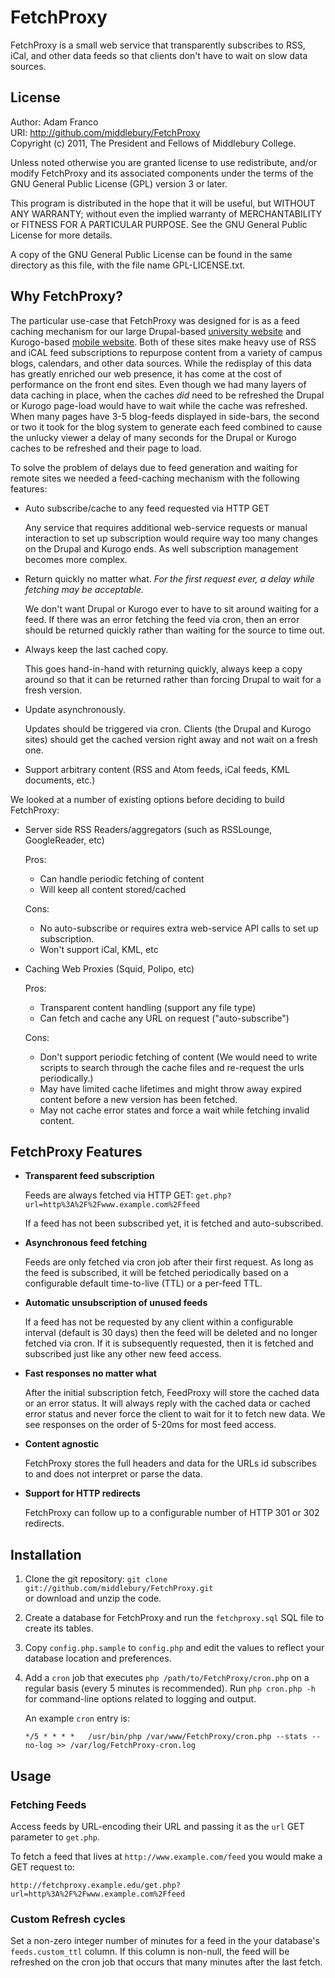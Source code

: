 FetchProxy
==========

FetchProxy is a small web service that transparently subscribes to RSS, iCal, and 
other data feeds so that clients don't have to wait on slow data sources.

License
-------
Author: Adam Franco  
URI: http://github.com/middlebury/FetchProxy  
Copyright (c) 2011, The President and Fellows of Middlebury College.

Unless noted otherwise you are granted license to use redistribute,
and/or modify FetchProxy and its associated components under the terms of
the GNU General Public License (GPL) version 3 or later.

This program is distributed in the hope that it will be useful,
but WITHOUT ANY WARRANTY; without even the implied warranty of
MERCHANTABILITY or FITNESS FOR A PARTICULAR PURPOSE. See the
GNU General Public License for more details.

A copy of the GNU General Public License can be found in the same directory as this
file, with the file name GPL-LICENSE.txt.

Why FetchProxy?
---------------
The particular use-case that FetchProxy was designed for is as a feed caching mechanism
for our large Drupal-based [university website](http://www.middlebury.edu/) and 
Kurogo-based [mobile website](http://m.middlebury.edu/). Both of these sites make heavy use of RSS and iCAL feed subscriptions to repurpose content from a variety of campus blogs, calendars, and 
other data sources. While  the redisplay of this data has greatly enriched our web presence, 
it has come at the cost of performance on the front end sites. 
Even though we had many layers of data caching in place, when the caches *did* 
need to be refreshed the Drupal or Kurogo page-load would have to wait while the cache was refreshed. 
When many pages have 3-5 blog-feeds displayed in side-bars, the second or two 
it took for the blog system to generate each feed combined to cause the unlucky viewer
a delay of many seconds for the Drupal or Kurogo caches to be refreshed and their page to load.

To solve the problem of delays due to feed generation and waiting for remote sites
we needed a feed-caching mechanism with the following features:

* Auto subscribe/cache to any feed requested via HTTP GET
  
  Any service that requires additional web-service requests or manual interaction 
  to set up subscription would require way too many changes on the Drupal and Kurogo ends.
  As well subscription management becomes more complex.
  
* Return quickly no matter what.
  *For the first request ever, a delay while fetching may be acceptable.*
  
  We don't want Drupal or Kurogo ever to have to sit around waiting for a feed. 
  If there was an error fetching the feed via cron, then an error should be returned 
  quickly rather than waiting for the source to time out.
  
* Always keep the last cached copy.
  
  This goes hand-in-hand with returning quickly, always keep a copy around so that 
  it can be returned rather than forcing Drupal to wait for a fresh version.
  
* Update asynchronously.
  
  Updates should be triggered via cron. Clients (the Drupal and Kurogo sites) should 
  get the cached version right away and not wait on a fresh one.
  
* Support arbitrary content (RSS and Atom feeds, iCal feeds, KML documents, etc.)

We looked at a number of existing options before deciding to build FetchProxy:

* Server side RSS Readers/aggregators (such as RSSLounge, GoogleReader, etc)

  Pros:
  * Can handle periodic fetching of content
  * Will keep all content stored/cached
  
  Cons:
  * No auto-subscribe or requires extra web-service API calls to set up subscription.
  * Won't support iCal, KML, etc

* Caching Web Proxies (Squid, Polipo, etc)

  Pros:
  * Transparent content handling (support any file type)
  * Can fetch and cache any URL on request ("auto-subscribe")
  
  Cons:
  * Don't support periodic fetching of content (We would need to write scripts to 
    search through the cache files and re-request the urls periodically.)
  * May have limited cache lifetimes and might throw away expired content 
    before a new version has been fetched.
  * May not cache error states and force a wait while fetching invalid content.

FetchProxy Features
-------------------
* **Transparent feed subscription**
  
  Feeds are always fetched via HTTP GET: `get.php?url=http%3A%2F%2Fwww.example.com%2Ffeed`
  
  If a feed has not been subscribed yet, it is fetched and auto-subscribed.
  
* **Asynchronous feed fetching**
  
  Feeds are only fetched via cron job after their first request. As long as the feed is subscribed,
  it will be fetched periodically based on a configurable default time-to-live (TTL) or a per-feed
  TTL. 
  
* **Automatic unsubscription of unused feeds**
  
  If a feed has not be requested by any client within a configurable interval (default is 30 days)
  then the feed will be deleted and no longer fetched via cron. If it is subsequently requested,
  then it is fetched and subscribed just like any other new feed access.
  
* **Fast responses no matter what**
  
  After the initial subscription fetch, FeedProxy will store the cached data or an error status.
  It will always reply with the cached data or cached error status and never force the client to
  wait for it to fetch new data. We see responses on the order of 5-20ms for most feed access.

* **Content agnostic**
  
  FetchProxy stores the full headers and data for the URLs id subscribes to and does not interpret
  or parse the data.
  
* **Support for HTTP redirects**
  
  FetchProxy can follow up to a configurable number of HTTP 301 or 302 redirects.
  
Installation
------------

1. Clone the git repository: `git clone git://github.com/middlebury/FetchProxy.git`  
   or download and unzip the code.

2. Create a database for FetchProxy and run the `fetchproxy.sql` SQL file to create its tables.

3. Copy `config.php.sample` to `config.php` and edit the values to reflect your database location and preferences.

4. Add a `cron` job that executes `php /path/to/FetchProxy/cron.php` on a regular basis 
   (every 5 minutes is recommended). Run `php cron.php -h` for command-line options related to 
   logging and output.
   
   An example `cron` entry is: 
   
   `*/5 * * * *   /usr/bin/php /var/www/FetchProxy/cron.php --stats --no-log >> /var/log/FetchProxy-cron.log`

Usage
--------

### Fetching Feeds ###

Access feeds by URL-encoding their URL and passing it as the `url` GET parameter to `get.php`.

To fetch a feed that lives at `http://www.example.com/feed` you would make a GET request to:

`http://fetchproxy.example.edu/get.php?url=http%3A%2F%2Fwww.example.com%2Ffeed`

### Custom Refresh cycles ###

Set a non-zero integer number of minutes for a feed in the your database's `feeds.custom_ttl` column. If this column is non-null, the feed will be refreshed on the cron job that occurs that many minutes after the last fetch.